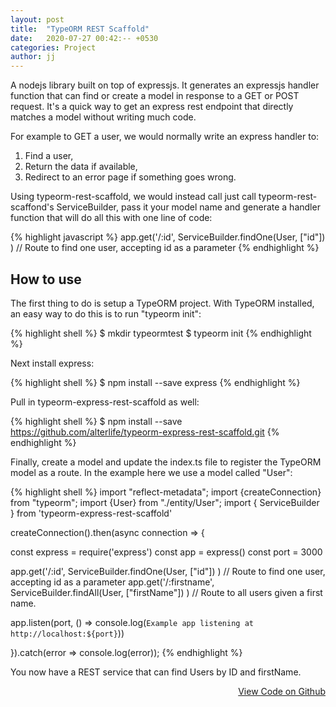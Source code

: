 ```yaml
---
layout: post
title:  "TypeORM REST Scaffold"
date:   2020-07-27 00:42:-- +0530
categories: Project
author: jj
---
```


A nodejs library built on top of expressjs. It generates an expressjs handler function that can find or create a model in response to a GET or POST request. It's a quick way to get an express rest endpoint that directly matches a model without writing much code.

<!-- more -->

For example to GET a user, we would normally write an express handler to:

1. Find a user,
2. Return the data if available,
3. Redirect to an error page if something goes wrong.


Using typeorm-rest-scaffold, we would instead call just call typeorm-rest-scaffond's ServiceBuilder, pass it your model name and generate a handler function that will do all this with one line of code:

{% highlight javascript %}
  app.get('/:id', ServiceBuilder.findOne(User, ["id"]) ) // Route to find one user, accepting id as a parameter
{% endhighlight %}



## How to use

The first thing to do is setup a TypeORM project. With TypeORM installed, an easy way to do this is to run "typeorm init":

{% highlight shell %}
$ mkdir typeormtest
$ typeorm init
{% endhighlight %}

Next install express:

{% highlight shell %}
$ npm install --save express
{% endhighlight %}

Pull in typeorm-express-rest-scaffold as well:

{% highlight shell %}
$ npm install --save https://github.com/alterlife/typeorm-express-rest-scaffold.git
{% endhighlight %}


Finally, create a model and update the index.ts file to register the TypeORM model as a route. In the example here we use a model called "User":

{% highlight shell %}
import "reflect-metadata";
import {createConnection} from "typeorm";
import {User} from "./entity/User";
import { ServiceBuilder } from 'typeorm-express-rest-scaffold'

createConnection().then(async connection => {
  
  const express = require('express')
  const app = express()
  const port = 3000

  app.get('/:id', ServiceBuilder.findOne(User, ["id"]) ) // Route to find one user, accepting id as a parameter
  app.get('/:firstname', ServiceBuilder.findAll(User, ["firstName"]) ) // Route to all users given a first name.

  app.listen(port, () => console.log(`Example app listening at http://localhost:${port}`))

}).catch(error => console.log(error));
{% endhighlight %}

You now have a REST service that can find Users by ID and firstName.

<div style="text-align: right">
<a href="https://github.com/alterlife/typeorm-express-rest-scaffold">View Code on Github</a>
</div>



